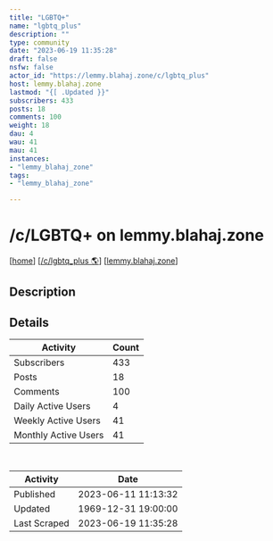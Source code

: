 ```yaml
---
title: "LGBTQ+" 
name: "lgbtq_plus"
description: ""
type: community
date: "2023-06-19 11:35:28"
draft: false
nsfw: false
actor_id: "https://lemmy.blahaj.zone/c/lgbtq_plus"
host: lemmy.blahaj.zone
lastmod: "{[ .Updated }}"
subscribers: 433
posts: 18
comments: 100
weight: 18
dau: 4
wau: 41
mau: 41
instances:
- "lemmy_blahaj_zone"
tags: 
- "lemmy_blahaj_zone"

---
```


# /c/LGBTQ+ on lemmy.blahaj.zone

[[home](/)]
[[/c/lgbtq_plus 🌎](https://lemmy.blahaj.zone/c/lgbtq_plus)]
[[lemmy.blahaj.zone](/instances/lemmy_blahaj_zone)]


## Description 

<blockquote class="description">

</blockquote>


## Details

| Activity | Count  |
|----------------------|---|
| Subscribers          | 433 |
| Posts                | 18  |
| Comments             | 100  |
| Daily Active Users   | 4  |
| Weekly Active Users  | 41  |
| Monthly Active Users | 41  |

<br>

| Activity | Date |
|----------------------|---|
| Published            | 2023-06-11 11:13:32 |
| Updated              | 1969-12-31 19:00:00 |
| Last Scraped         | 2023-06-19 11:35:28 |
